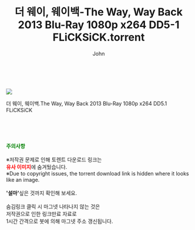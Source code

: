 ﻿---
layout: post
title:  "    더 웨이, 웨이백-The Way, Way Back 2013 Blu-Ray 1080p x264 DD5-1 FLiCKSiCK.torrent"
author: John
categories: [ 영화 ]
tags: [  ]
image: https://torrentrj55.com/uploadfile/full/a26181c0db427d369ceec6952bb691dfc9ec0637.jpg 
description: "    더 웨이, 웨이백-The Way, Way Back 2013 Blu-Ray 1080p x264 DD5-1 FLiCKSiCK torrent 정보 공유"
toc: true
toc_sticky: true
---

<br>
<p><img src="https://torrentrj55.com/uploadfile/full/a26181c0db427d369ceec6952bb691dfc9ec0637.jpg"/></p>
 더 웨이, 웨이백.The Way, Way Back 2013 Blu-Ray 1080p x264 DD5.1 FLiCKSiCK  
    
<br><br><br>
<p data-ke-size="size16"><b><span style="color: green;">주의사항</span></b><br /><br />※저작권 문제로 인해 토렌트 다운로드 링크는<br /><b><span style="color: red;">유사 이미지</span></b>에 숨겨뒀습니다.<br />※Due to copyright issues, the torrent download link is hidden where it looks like an image.<br /><br /><b>'설마'</b>싶은 것까지 확인해 보세요.<br /><br />숨김링크 클릭 시 마그넷 나타나지 않는 것은<br />저작권으로 인한 링크만료 자료로<br />1시간 간격으로 봇에 의해 마그넷 주소 갱신됩니다.</p>
